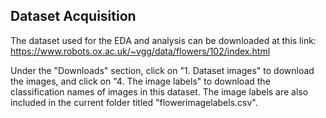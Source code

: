 ## Dataset Acquisition

The dataset used for the EDA and analysis can be downloaded at this link: https://www.robots.ox.ac.uk/~vgg/data/flowers/102/index.html

Under the "Downloads" section, click on "1. Dataset images" to download the images, and click on "4. The image labels" to download the classification names of images in this dataset. The image labels are also included in the current folder titled "flowerimagelabels.csv".
